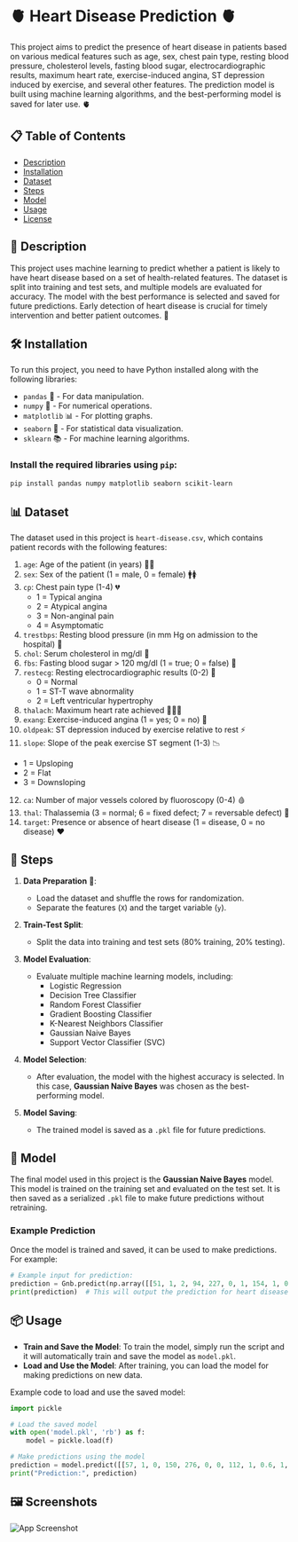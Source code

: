 # 🫀 Heart Disease Prediction 🫀

This project aims to predict the presence of heart disease in patients based on various medical features such as age, sex, chest pain type, resting blood pressure, cholesterol levels, fasting blood sugar, electrocardiographic results, maximum heart rate, exercise-induced angina, ST depression induced by exercise, and several other features. The prediction model is built using machine learning algorithms, and the best-performing model is saved for later use. 🫀

## 📋 Table of Contents
- [Description](#description)
- [Installation](#installation)
- [Dataset](#dataset)
- [Steps](#steps)
- [Model](#model)
- [Usage](#usage)
- [License](#license)

## 📝 Description

This project uses machine learning to predict whether a patient is likely to have heart disease based on a set of health-related features. The dataset is split into training and test sets, and multiple models are evaluated for accuracy. The model with the best performance is selected and saved for future predictions. Early detection of heart disease is crucial for timely intervention and better patient outcomes. 💓

## 🛠️ Installation

To run this project, you need to have Python installed along with the following libraries:

- `pandas` 🐼 - For data manipulation.
- `numpy` 🔢 - For numerical operations.
- `matplotlib` 📊 - For plotting graphs.
- `seaborn` 🦢 - For statistical data visualization.
- `sklearn` 📚 - For machine learning algorithms.

### Install the required libraries using `pip`:

```bash
pip install pandas numpy matplotlib seaborn scikit-learn
```

## 📊 Dataset

The dataset used in this project is `heart-disease.csv`, which contains patient records with the following features:

1. `age`: Age of the patient (in years) 👴👵
2. `sex`: Sex of the patient (1 = male, 0 = female) 🚹🚺
3. `cp`: Chest pain type (1-4) 💔
   - 1 = Typical angina
   - 2 = Atypical angina
   - 3 = Non-anginal pain
   - 4 = Asymptomatic
4. `trestbps`: Resting blood pressure (in mm Hg on admission to the hospital) 💉
5. `chol`: Serum cholesterol in mg/dl 🧪
6. `fbs`: Fasting blood sugar > 120 mg/dl (1 = true; 0 = false) 🍩
7. `restecg`: Resting electrocardiographic results (0-2) 💓
   - 0 = Normal
   - 1 = ST-T wave abnormality
   - 2 = Left ventricular hypertrophy
8. `thalach`: Maximum heart rate achieved 🏃‍♂️💨
9. `exang`: Exercise-induced angina (1 = yes; 0 = no) 💪
10. `oldpeak`: ST depression induced by exercise relative to rest ⚡
11. `slope`: Slope of the peak exercise ST segment (1-3) 📉
   - 1 = Upsloping
   - 2 = Flat
   - 3 = Downsloping
12. `ca`: Number of major vessels colored by fluoroscopy (0-4) 🩸
13. `thal`: Thalassemia (3 = normal; 6 = fixed defect; 7 = reversable defect) 🧬
14. `target`: Presence or absence of heart disease (1 = disease, 0 = no disease) ❤️

## 🏃 Steps

1. **Data Preparation** 📂:
   - Load the dataset and shuffle the rows for randomization.
   - Separate the features (`X`) and the target variable (`y`).

2. **Train-Test Split**:
   - Split the data into training and test sets (80% training, 20% testing).

3. **Model Evaluation**:
   - Evaluate multiple machine learning models, including:
     - Logistic Regression
     - Decision Tree Classifier
     - Random Forest Classifier
     - Gradient Boosting Classifier
     - K-Nearest Neighbors Classifier
     - Gaussian Naive Bayes
     - Support Vector Classifier (SVC)

4. **Model Selection**:
   - After evaluation, the model with the highest accuracy is selected. In this case, **Gaussian Naive Bayes** was chosen as the best-performing model.

5. **Model Saving**:
   - The trained model is saved as a `.pkl` file for future predictions.

## 🤖 Model

The final model used in this project is the **Gaussian Naive Bayes** model. This model is trained on the training set and evaluated on the test set. It is then saved as a serialized `.pkl` file to make future predictions without retraining.

### Example Prediction

Once the model is trained and saved, it can be used to make predictions. For example:

```python
# Example input for prediction:
prediction = Gnb.predict(np.array([[51, 1, 2, 94, 227, 0, 1, 154, 1, 0.0, 2, 1, 3]]))
print(prediction)  # This will output the prediction for heart disease
```

## 📦 Usage

- **Train and Save the Model**: To train the model, simply run the script and it will automatically train and save the model as `model.pkl`.
- **Load and Use the Model**: After training, you can load the model for making predictions on new data.

Example code to load and use the saved model:

```python
import pickle

# Load the saved model
with open('model.pkl', 'rb') as f:
    model = pickle.load(f)

# Make predictions using the model
prediction = model.predict([[57, 1, 0, 150, 276, 0, 0, 112, 1, 0.6, 1, 1, 1]])
print("Prediction:", prediction)
```

## 🖼️ Screenshots

![App Screenshot]()



